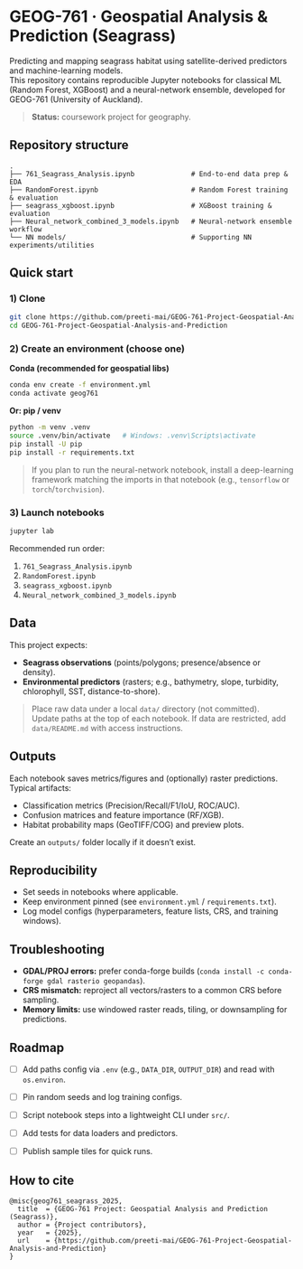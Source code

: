 # GEOG-761 · Geospatial Analysis & Prediction (Seagrass)

Predicting and mapping seagrass habitat using satellite-derived predictors and machine-learning models.  
This repository contains reproducible Jupyter notebooks for classical ML (Random Forest, XGBoost) and a neural-network ensemble, developed for GEOG-761 (University of Auckland).

> **Status:** coursework project for geography.


## Repository structure

```
.
├── 761_Seagrass_Analysis.ipynb              # End-to-end data prep & EDA
├── RandomForest.ipynb                       # Random Forest training & evaluation
├── seagrass_xgboost.ipynb                   # XGBoost training & evaluation
├── Neural_network_combined_3_models.ipynb   # Neural-network ensemble workflow
└── NN models/                               # Supporting NN experiments/utilities
```


## Quick start

### 1) Clone
```bash
git clone https://github.com/preeti-mai/GEOG-761-Project-Geospatial-Analysis-and-Prediction.git
cd GEOG-761-Project-Geospatial-Analysis-and-Prediction
```

### 2) Create an environment (choose one)

**Conda (recommended for geospatial libs)**
```bash
conda env create -f environment.yml
conda activate geog761
```

**Or: pip / venv**
```bash
python -m venv .venv
source .venv/bin/activate   # Windows: .venv\Scripts\activate
pip install -U pip
pip install -r requirements.txt
```

> If you plan to run the neural-network notebook, install a deep-learning framework matching the imports in that notebook (e.g., `tensorflow` or `torch`/`torchvision`).

### 3) Launch notebooks
```bash
jupyter lab
```

Recommended run order:
1. `761_Seagrass_Analysis.ipynb`
2. `RandomForest.ipynb`
3. `seagrass_xgboost.ipynb`
4. `Neural_network_combined_3_models.ipynb`

  

## Data
This project expects:
- **Seagrass observations** (points/polygons; presence/absence or density).
- **Environmental predictors** (rasters; e.g., bathymetry, slope, turbidity, chlorophyll, SST, distance-to-shore).

> Place raw data under a local `data/` directory (not committed).  
> Update paths at the top of each notebook. If data are restricted, add `data/README.md` with access instructions.

  

## Outputs
Each notebook saves metrics/figures and (optionally) raster predictions. Typical artifacts:
- Classification metrics (Precision/Recall/F1/IoU, ROC/AUC).
- Confusion matrices and feature importance (RF/XGB).
- Habitat probability maps (GeoTIFF/COG) and preview plots.

Create an `outputs/` folder locally if it doesn’t exist.

  

## Reproducibility
- Set seeds in notebooks where applicable.
- Keep environment pinned (see `environment.yml` / `requirements.txt`).
- Log model configs (hyperparameters, feature lists, CRS, and training windows).

  

## Troubleshooting
- **GDAL/PROJ errors:** prefer conda-forge builds (`conda install -c conda-forge gdal rasterio geopandas`).
- **CRS mismatch:** reproject all vectors/rasters to a common CRS before sampling.
- **Memory limits:** use windowed raster reads, tiling, or downsampling for predictions.

  

## Roadmap

- [ ] Add paths config via `.env` (e.g., `DATA_DIR`, `OUTPUT_DIR`) and read with `os.environ`.
- [ ] Pin random seeds and log training configs.
- [ ] Script notebook steps into a lightweight CLI under `src/`.
- [ ] Add tests for data loaders and predictors.
- [ ] Publish sample tiles for quick runs.

  

## How to cite

```
@misc{geog761_seagrass_2025,
  title  = {GEOG-761 Project: Geospatial Analysis and Prediction (Seagrass)},
  author = {Project contributors},
  year   = {2025},
  url    = {https://github.com/preeti-mai/GEOG-761-Project-Geospatial-Analysis-and-Prediction}
}
```
